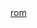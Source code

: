<!-- Begin SF Tag -->
<div class="sf-root" data-id="3710359" data-badge="oss-users-love-us-black" style="width:160px">
    <a href="https://sourceforge.net/projects/oneplus-10-pro/" target="_blank">rom</a>
</div>
<script>(function () {var sc=document.createElement('script');sc.async=true;sc.src='https://b.sf-syn.com/badge_js?sf_id=3710359';var p=document.getElementsByTagName('script')[0];p.parentNode.insertBefore(sc, p);})();
</script>
<!-- End SF Tag -->
